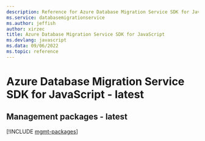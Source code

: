 ```yaml
---
description: Reference for Azure Database Migration Service SDK for JavaScript
ms.service: databasemigrationservice
ms.author: jeffish
author: xirzec
title: Azure Database Migration Service SDK for JavaScript
ms.devlang: javascript
ms.data: 09/06/2022
ms.topic: reference
---
```

# Azure Database Migration Service SDK for JavaScript - latest

## Management packages - latest
[!INCLUDE [mgmt-packages](database-migration-service-mgmt-index.md)]